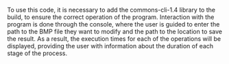 
To use this code, it is necessary to add the commons-cli-1.4 library to the build, to ensure the correct operation of the program.
Interaction with the program is done through the console, where the user is guided to enter the path to the BMP file they want to modify and the path to the location to save the result.
As a result, the execution times for each of the operations will be displayed, providing the user with information about the duration of each stage of the process.

